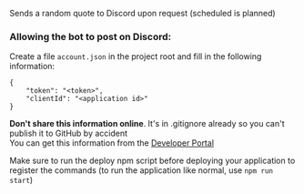 Sends a random quote to Discord upon request (scheduled is planned)

### Allowing the bot to post on Discord:

Create a file `account.json` in the project root and fill in the following information:
```
{
	"token": "<token>",
	"clientId": "<application id>"
}
```
**Don't share this information online**. It's in .gitignore already so you can't publish it to GitHub by accident\
You can get this information from the [Developer Portal](https://discord.com/developers)

Make sure to run the deploy npm script before deploying your application to register the commands (to run the application like normal, use `npm run start`)